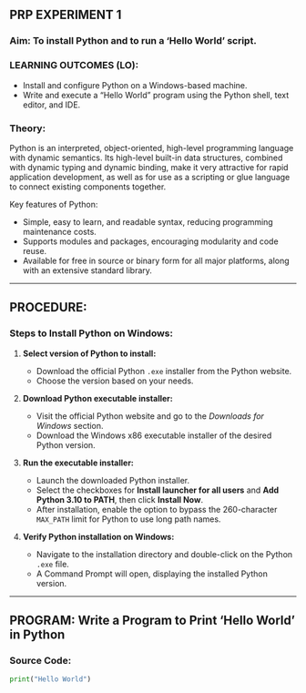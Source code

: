 ## PRP EXPERIMENT 1

### Aim: To install Python and to run a ‘Hello World’ script.



### LEARNING OUTCOMES (LO):
- Install and configure Python on a Windows-based machine.  
- Write and execute a “Hello World” program using the Python shell, text editor, and IDE.



### Theory:
Python is an interpreted, object-oriented, high-level programming language with dynamic semantics. Its high-level built-in data structures, combined with dynamic typing and dynamic binding, make it very attractive for rapid application development, as well as for use as a scripting or glue language to connect existing components together.  

Key features of Python:  
- Simple, easy to learn, and readable syntax, reducing programming maintenance costs.  
- Supports modules and packages, encouraging modularity and code reuse.  
- Available for free in source or binary form for all major platforms, along with an extensive standard library.

---

## PROCEDURE:

### Steps to Install Python on Windows:
1. **Select version of Python to install:**  
   - Download the official Python `.exe` installer from the Python website.  
   - Choose the version based on your needs.  

2. **Download Python executable installer:**  
   - Visit the official Python website and go to the *Downloads for Windows* section.  
   - Download the Windows x86 executable installer of the desired Python version.  

3. **Run the executable installer:**  
   - Launch the downloaded Python installer.  
   - Select the checkboxes for **Install launcher for all users** and **Add Python 3.10 to PATH**, then click **Install Now**.  
   - After installation, enable the option to bypass the 260-character `MAX_PATH` limit for Python to use long path names.  

4. **Verify Python installation on Windows:**  
   - Navigate to the installation directory and double-click on the Python `.exe` file.  
   - A Command Prompt will open, displaying the installed Python version.  

---

## PROGRAM: Write a Program to Print ‘Hello World’ in Python

### **Source Code:**
```python
print("Hello World")